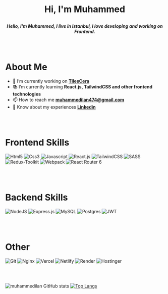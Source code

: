 <div>

<center>

<h1> 

**Hi, I'm Muhammed** 
</h1>

<p>

**_Hello, I'm Muhammed, I live in Istanbul, I love developing and working on Frontend._**

</p>
</center>
<br/>
<br/>

<div>

# About Me

- 🔭 I’m currently working on **[TilesCera](https://www.linkedin.com/company/tilescera)**
- 📚 I’m currently learning **React.js, TailwindCSS and other frontend technologies**
- 📫 How to reach me **muhammedilan474@gmail.com**
- 📄 Know about my experiences **[Linkedin](https://www.linkedin.com/in/muhammed-ilan-64a511247)**
</div>
<br/>
<br/>

<div>

# Frontend Skills

![Html5](https://img.shields.io/badge/HTML5-E34F26?style=for-the-badge&logo=html5&logoColor=white)
![Css3](https://img.shields.io/badge/CSS3-1572B6?style=for-the-badge&logo=css3&logoColor=white)
![Javascript](https://img.shields.io/badge/JavaScript-323330?style=for-the-badge&logo=javascript&logoColor=F7DF1E)
![React.js](https://img.shields.io/badge/React-20232A?style=for-the-badge&logo=react&logoColor=61DAFB)
![TailwindCSS](https://img.shields.io/badge/tailwindcss-%2338B2AC.svg?style=for-the-badge&logo=tailwind-css&logoColor=white)
![SASS](https://img.shields.io/badge/SASS-hotpink.svg?style=for-the-badge&logo=SASS&logoColor=white)
![Redux-Toolkit](https://img.shields.io/badge/Redux%20Toolkit-593D88?style=for-the-badge&logo=redux&logoColor=white)
![Webpack](https://img.shields.io/badge/webpack-%238DD6F9.svg?style=for-the-badge&logo=webpack&logoColor=84c6e8&color=black)
![React Router 6](https://img.shields.io/badge/React_Router-CA4245?style=for-the-badge&logo=react-router&logoColor=white)

</div>
<br/>
<br/>

<div>

# Backend Skills

![NodeJS](https://img.shields.io/badge/node.js-6DA55F?style=for-the-badge&logo=node.js&logoColor=white)
![Express.js](https://img.shields.io/badge/express.js-%23404d59.svg?style=for-the-badge&logo=express&logoColor=%2361DAFB)
![MySQL](https://img.shields.io/badge/mysql-%2300f.svg?style=for-the-badge&logo=mysql&logoColor=white&color=black)
![Postgres](https://img.shields.io/badge/postgres-%23316192.svg?style=for-the-badge&logo=postgresql&logoColor=white)
![JWT](https://img.shields.io/badge/JSON%20Web%20Token-d63aff?style=for-the-badge&logo=JSON%20web%20tokens)

</div>
<br/>
<br/>

<div>

# Other

![Git](https://img.shields.io/badge/git-%23F05033.svg?style=for-the-badge&logo=git&logoColor=white)
![Nginx](https://img.shields.io/badge/nginx-%23009639.svg?style=for-the-badge&logo=nginx&logoColor=white)
![Vercel](https://img.shields.io/badge/vercel-%23000000.svg?style=for-the-badge&logo=vercel&logoColor=white)
![Netlify](https://img.shields.io/badge/netlify-%23000000.svg?style=for-the-badge&logo=netlify&logoColor=#00C7B7)
![Render](https://img.shields.io/badge/Render-%46E3B7.svg?style=for-the-badge&logo=render&logoColor=white)
![Hostinger](https://img.shields.io/badge/Hostinger-%2523000000.svg?style=for-the-badge&color=6747c7)
  
</div>
<br/>
<br/>

<div>
  <span>

![muhammedilan GitHub stats](https://github-readme-stats.vercel.app/api?username=muhammedilan&show_icons=true&theme=radical)
</span> <span>
[![Top Langs](https://github-readme-stats.vercel.app/api/top-langs/?username=muhammedilan&langs_count=8)](https://github.com/anuraghazra/github-readme-stats)
</span>
</div>
